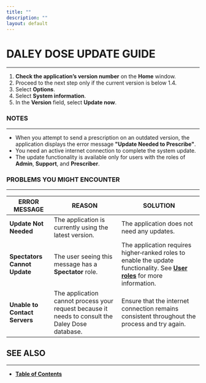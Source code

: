 ```yaml
---
title: ""
description: ""
layout: default
---
```


# **DALEY DOSE UPDATE GUIDE**
---

1. **Check the application’s version number** on the **Home** window.  
2. Proceed to the next step only if the current version is below 1.4.  
3. Select **Options**.  
4. Select **System information**.  
5. In the **Version** field, select **Update now**.  

### **NOTES**
---
- When you attempt to send a prescription on an outdated version, the application displays the error message **"Update Needed to Prescribe"**.  
- You need an active internet connection to complete the system update.  
- The update functionality is available only for users with the roles of **Admin**, **Support**, and **Prescriber**.  

### **PROBLEMS YOU MIGHT ENCOUNTER**
---

| **ERROR MESSAGE** | **REASON** | **SOLUTION** |
|-------------------|------------|--------------|
| **Update Not Needed** | The application is currently using the latest version. | The application does not need any updates. |
| **Spectators Cannot Update** | The user seeing this message has a **Spectator** role. | The application requires higher‑ranked roles to enable the update functionality. See [**User roles**](/daleydose/about-user-roles) for more information. |
| **Unable to Contact Servers** | The application cannot process your request because it needs to consult the Daley Dose database. | Ensure that the internet connection remains consistent throughout the process and try again. |

## **SEE ALSO**
---
- [**Table of Contents**](/daleydose/help-files)
